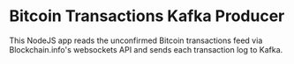 # Bitcoin Transactions Kafka Producer

This NodeJS app reads the unconfirmed Bitcoin transactions feed via Blockchain.info's websockets API and sends each 
transaction log to Kafka.
